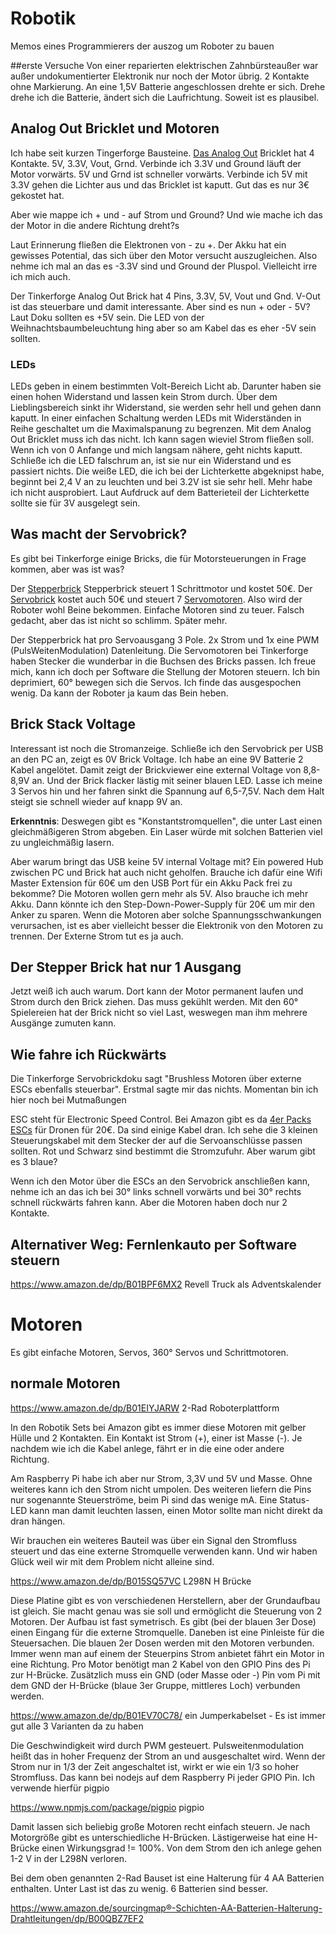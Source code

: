 # Robotik
Memos eines Programmierers der auszog um Roboter zu bauen

##erste Versuche 
Von einer reparierten elektrischen Zahnbürsteaußer war außer undokumentierter Elektronik nur noch der Motor übrig. 2 Kontakte ohne Markierung.  An eine 1,5V Batterie angeschlossen drehte er sich. Drehe drehe ich die Batterie, ändert sich die Laufrichtung. Soweit ist es plausibel.

## Analog Out Bricklet und Motoren

Ich habe seit kurzen Tingerforge Bausteine. [Das Analog Out](https://www.tinkerforge.com/de/shop/bricklets/analog-out-bricklet.html)  Bricklet hat 4 Kontakte. 5V, 3.3V, Vout, Grnd. Verbinde ich 3.3V und Ground läuft der Motor vorwärts. 5V und Grnd ist schneller vorwärts. Verbinde ich 5V mit 3.3V gehen die Lichter aus und das Bricklet ist kaputt.  Gut das es nur 3€ gekostet hat. 

Aber wie mappe ich + und - auf Strom und Ground? 
Und wie mache ich das der Motor in die andere Richtung dreht?s

Laut Erinnerung fließen die Elektronen von - zu +.  Der Akku hat ein gewisses Potential, das sich über den Motor versucht auszugleichen. Also nehme ich mal an das es -3.3V sind und Ground der Pluspol. Vielleicht irre ich mich auch.

Der Tinkerforge Analog Out Brick hat 4 Pins, 3.3V, 5V, Vout und Gnd. V-Out ist das steuerbare und damit interessante. Aber sind es nun + oder - 5V? Laut Doku sollten es +5V sein. Die LED von der Weihnachtsbaumbeleuchtung hing aber so am Kabel das es eher -5V sein sollten. 

### LEDs

LEDs geben in einem bestimmten Volt-Bereich Licht ab. Darunter haben sie einen hohen Widerstand und lassen kein Strom durch. Über dem Lieblingsbereich sinkt ihr Widerstand, sie werden sehr hell und gehen dann kaputt. In einer einfachen Schaltung werden LEDs mit Widerständen in Reihe geschaltet um die Maximalspanung zu begrenzen. Mit dem Analog Out Bricklet muss ich das nicht. Ich kann sagen wieviel Strom fließen soll. Wenn ich von 0 Anfange und mich langsam nähere, geht nichts kaputt. Schließe ich die LED falschrum an, ist sie nur ein Widerstand und es passiert nichts. Die weiße LED, die ich bei der Lichterkette abgeknipst habe, beginnt bei 2,4 V an zu leuchten und bei 3.2V ist sie sehr hell. Mehr habe ich nicht ausprobiert. Laut Aufdruck auf dem Batterieteil der Lichterkette sollte sie für 3V ausgelegt sein.

## Was macht der Servobrick?

Es gibt bei Tinkerforge einige Bricks, die für Motorsteuerungen in Frage kommen, aber was ist was?

Der [Stepperbrick](https://www.tinkerforge.com/de/shop/bricks/stepper-brick.html) Stepperbrick steuert 1 Schrittmotor und kostet 50€. Der [Servobrick](https://www.tinkerforge.com/de/shop/bricks/servo-brick.html) kostet auch 50€ und steuert 7 [Servomotoren](https://www.tinkerforge.com/de/shop/accessories/motors/servo-hitec-hs-53.html). Also wird der Roboter wohl Beine bekommen. Einfache Motoren sind zu teuer. Falsch gedacht, aber das ist nicht so schlimm. Später mehr.

Der Stepperbrick hat pro Servoausgang 3 Pole. 2x Strom und 1x eine  PWM (PulsWeitenModulation) Datenleitung. Die Servomotoren bei Tinkerforge haben Stecker die wunderbar in die Buchsen des Bricks passen. Ich freue mich, kann ich doch per Software die Stellung der Motoren steuern. Ich bin deprimiert, 60° bewegen sich die Servos. Ich finde das ausgespochen wenig. Da kann der Roboter ja kaum das Bein heben.

## Brick Stack Voltage

Interessant ist noch die Stromanzeige. Schließe ich den Servobrick per USB an den PC an, zeigt es 0V Brick Voltage. Ich habe an eine 9V Batterie 2 Kabel angelötet. Damit zeigt der Brickviewer eine external Voltage von 8,8-8,9V an. Und der Brick flacker lästig mit seiner blauen LED. Lasse ich meine 3 Servos hin und her fahren sinkt die Spannung auf 6,5-7,5V. Nach dem Halt steigt sie schnell wieder auf knapp 9V an.

**Erkenntnis**: Deswegen gibt es "Konstantstromquellen", die unter Last einen gleichmäßigeren Strom abgeben. Ein Laser würde mit solchen Batterien viel zu ungleichmäßig lasern.

Aber warum bringt das USB keine 5V internal Voltage mit? Ein powered Hub zwischen PC und Brick hat auch nicht geholfen. Brauche ich dafür eine Wifi Master Extension für 60€ um den USB Port für ein Akku Pack frei zu bekomme? Die Motoren wollen gern mehr als 5V. Also brauche ich mehr Akku. Dann könnte ich den Step-Down-Power-Supply für 20€ um mir den Anker zu sparen. Wenn die Motoren aber solche Spannungsschwankungen verursachen, ist es aber vielleicht besser die Elektronik von den Motoren zu trennen. Der Externe Strom tut es ja auch.

## Der Stepper Brick hat nur 1 Ausgang

Jetzt weiß ich auch warum. Dort kann der Motor permanent laufen und Strom durch den Brick ziehen. Das muss gekühlt werden. Mit den 60° Spielereien hat der Brick nicht so viel Last, weswegen man ihm mehrere Ausgänge zumuten kann.

## Wie fahre ich Rückwärts

Die Tinkerforge Servobrickdoku sagt "Brushless Motoren über externe ESCs ebenfalls steuerbar". Erstmal sagte mir das nichts. Momentan bin ich hier noch bei Mutmaßungen

ESC steht für Electronic Speed Control. Bei Amazon gibt es da [4er Packs ESCs](https://www.amazon.de/gp/product/B0197WP7L8/) für Dronen für 20€. Da sind einige Kabel dran. Ich sehe die 3 kleinen Steuerungskabel mit dem Stecker der auf die Servoanschlüsse passen sollten. Rot und Schwarz sind bestimmt die Stromzufuhr. Aber warum gibt es 3 blaue?

Wenn ich den Motor über die ESCs an den Servobrick anschließen kann, nehme ich an das ich bei 30° links schnell vorwärts und bei 30° rechts schnell rückwärts fahren kann. Aber die Motoren haben doch nur 2 Kontakte.

## Alternativer Weg: Fernlenkauto per Software steuern

https://www.amazon.de/dp/B01BPF6MX2 Revell Truck als Adventskalender



# Motoren

Es gibt einfache Motoren, Servos, 360° Servos und Schrittmotoren.

## normale Motoren

https://www.amazon.de/dp/B01EIYJARW 2-Rad Roboterplattform

In den Robotik Sets bei Amazon gibt es immer diese Motoren mit gelber Hülle und 2 Kontakten. Ein Kontakt ist Strom (+), einer ist Masse (-). Je nachdem wie ich die Kabel anlege, fährt er in die eine oder andere Richtung.

Am Raspberry Pi habe ich aber nur Strom, 3,3V und 5V und Masse. Ohne weiteres kann ich den Strom nicht umpolen. Des weiteren liefern die Pins nur sogenannte Steuerströme, beim Pi sind das wenige mA. Eine Status-LED kann man damit leuchten lassen, einen Motor sollte man nicht direkt da dran hängen.

Wir brauchen ein weiteres Bauteil was über ein Signal den Stromfluss steuert und das eine externe Stromquelle verwenden kann. Und wir haben Glück weil wir mit dem Problem nicht alleine sind.

https://www.amazon.de/dp/B015SQ57VC L298N H Brücke

Diese Platine gibt es von verschiedenen Herstellern, aber der Grundaufbau ist gleich. Sie macht genau was sie soll und ermöglicht die Steuerung von 2 Motoren. Der Aufbau ist fast symetrisch. Es gibt (bei der blauen 3er Dose) einen Eingang für die externe Stromquelle. Daneben ist eine Pinleiste für die Steuersachen. Die blauen 2er Dosen werden mit den Motoren verbunden. 
Immer wenn man auf einem der Steuerpins Strom anbietet fährt ein Motor in eine Richtung. Pro Motor benötigt man 2 Kabel von den GPIO Pins des Pi zur H-Brücke. Zusätzlich muss ein GND (oder Masse oder -) Pin vom Pi mit dem GND der H-Brücke (blaue 3er Gruppe, mittleres Loch) verbunden werden.

https://www.amazon.de/dp/B01EV70C78/ ein Jumperkabelset - Es ist immer gut alle 3 Varianten da zu haben

Die Geschwindigkeit wird durch PWM gesteuert. Pulsweitenmodulation heißt das in hoher Frequenz der Strom an und ausgeschaltet wird. Wenn der Strom nur in 1/3 der Zeit angeschaltet ist, wirkt er wie ein 1/3 so hoher Stromfluss. Das kann bei nodejs auf dem Raspberry Pi jeder GPIO Pin. Ich verwende hierfür pigpio

https://www.npmjs.com/package/pigpio pigpio

Damit lassen sich beliebig große Motoren recht einfach steuern. Je nach Motorgröße gibt es unterschiedliche H-Brücken. Lästigerweise hat eine H-Brücke einen Wirkungsgrad != 100%. Von dem Strom den ich anlege gehen 1-2 V in der L298N verloren.  

Bei dem oben genannten 2-Rad Bauset ist eine Halterung für 4 AA Batterien enthalten. Unter Last ist das zu wenig.  6 Batterien sind besser.

https://www.amazon.de/sourcingmap®-Schichten-AA-Batterien-Halterung-Drahtleitungen/dp/B00QBZ7EF2

